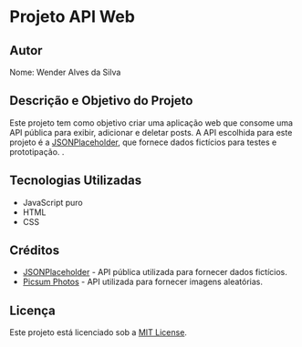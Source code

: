 # Projeto API Web

## Autor
Nome: Wender Alves da Silva

## Descrição e Objetivo do Projeto
Este projeto tem como objetivo criar uma aplicação web que consome uma API pública para exibir, adicionar e deletar posts. A API escolhida para este projeto é a [JSONPlaceholder](https://jsonplaceholder.typicode.com/), que fornece dados fictícios para testes e prototipação.
.

## Tecnologias Utilizadas
- JavaScript puro
- HTML
- CSS

## Créditos
- [JSONPlaceholder](https://jsonplaceholder.typicode.com/) - API pública utilizada para fornecer dados fictícios.
- [Picsum Photos](https://picsum.photos/) - API utilizada para fornecer imagens aleatórias.

## Licença
Este projeto está licenciado sob a [MIT License](LICENSE).